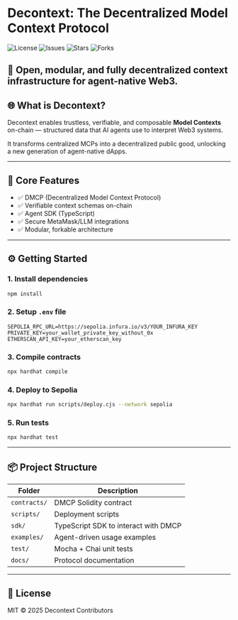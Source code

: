 # Decontext: The Decentralized Model Context Protocol

![License](https://img.shields.io/github/license/decontextai/decontext-protocol)
![Issues](https://img.shields.io/github/issues/decontextai/decontext-protocol)
![Stars](https://img.shields.io/github/stars/decontextai/decontext-protocol)
![Forks](https://img.shields.io/github/forks/decontextai/decontext-protocol)

🚀 Open, modular, and fully decentralized context infrastructure for agent-native Web3.
---

## 🌐 What is Decontext?

Decontext enables trustless, verifiable, and composable **Model Contexts** on-chain — structured data that AI agents use to interpret Web3 systems.

It transforms centralized MCPs into a decentralized public good, unlocking a new generation of agent-native dApps.

---

## 🧠 Core Features

- ✅ DMCP (Decentralized Model Context Protocol)
- ✅ Verifiable context schemas on-chain
- ✅ Agent SDK (TypeScript)
- ✅ Secure MetaMask/LLM integrations
- ✅ Modular, forkable architecture

---

## ⚙️ Getting Started

### 1. Install dependencies

```bash
npm install
```

### 2. Setup `.env` file

```env
SEPOLIA_RPC_URL=https://sepolia.infura.io/v3/YOUR_INFURA_KEY
PRIVATE_KEY=your_wallet_private_key_without_0x
ETHERSCAN_API_KEY=your_etherscan_key
```

### 3. Compile contracts

```bash
npx hardhat compile
```

### 4. Deploy to Sepolia

```bash
npx hardhat run scripts/deploy.cjs --network sepolia
```

### 5. Run tests

```bash
npx hardhat test
```

---

## 📦 Project Structure

| Folder         | Description                                 |
|----------------|---------------------------------------------|
| `contracts/`   | DMCP Solidity contract                      |
| `scripts/`     | Deployment scripts                          |
| `sdk/`         | TypeScript SDK to interact with DMCP        |
| `examples/`    | Agent-driven usage examples                 |
| `test/`        | Mocha + Chai unit tests                     |
| `docs/`        | Protocol documentation                      |

---

## 📜 License

MIT © 2025 Decontext Contributors

